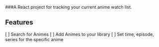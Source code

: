 ###A React project for tracking your current anime watch list.

## Features
[ ] Search for Animes
[ ] Add Animes to your library
[ ] Set time, episode, series for the specific anime
